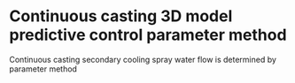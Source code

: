 # Continuous casting 3D model predictive control parameter method
Continuous casting secondary cooling spray water flow is determined by parameter method

